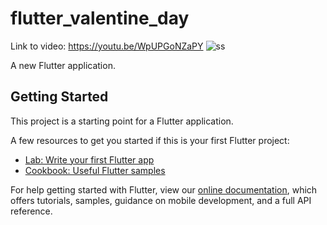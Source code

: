 # flutter_valentine_day
Link to video: https://youtu.be/WpUPGoNZaPY
![ss](https://user-images.githubusercontent.com/16588377/74473694-0ad03900-4eca-11ea-925e-af10d7d6defd.png)

A new Flutter application.

## Getting Started

This project is a starting point for a Flutter application.

A few resources to get you started if this is your first Flutter project:

- [Lab: Write your first Flutter app](https://flutter.dev/docs/get-started/codelab)
- [Cookbook: Useful Flutter samples](https://flutter.dev/docs/cookbook)

For help getting started with Flutter, view our
[online documentation](https://flutter.dev/docs), which offers tutorials,
samples, guidance on mobile development, and a full API reference.

